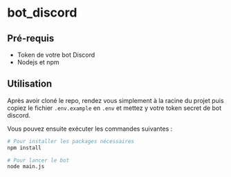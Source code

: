 # bot_discord

## Pré-requis

- Token de votre bot Discord
- Nodejs et npm

## Utilisation

Après avoir cloné le repo, rendez vous simplement à la racine du projet puis copiez le fichier `.env.example` en `.env` et mettez y votre token secret de bot discord.  
  
Vous pouvez ensuite exécuter les commandes suivantes :
  
```bash
# Pour installer les packages nécessaires
npm install

# Pour lancer le bot
node main.js
```

